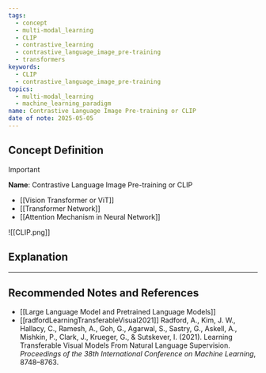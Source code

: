 ```yaml
---
tags:
  - concept
  - multi-modal_learning
  - CLIP
  - contrastive_learning
  - contrastive_language_image_pre-training
  - transformers
keywords:
  - CLIP
  - contrastive_language_image_pre-training
topics:
  - multi-modal_learning
  - machine_learning_paradigm
name: Contrastive Language Image Pre-training or CLIP
date of note: 2025-05-05
---
```


## Concept Definition

>[!important]
>**Name**: Contrastive Language Image Pre-training or CLIP



- [[Vision Transformer or ViT]]
- [[Transformer Network]]
- [[Attention Mechanism in Neural Network]]


![[CLIP.png]]


## Explanation





-----------
##  Recommended Notes and References


- [[Large Language Model and Pretrained Language Models]]
- [[radfordLearningTransferableVisual2021]]  Radford, A., Kim, J. W., Hallacy, C., Ramesh, A., Goh, G., Agarwal, S., Sastry, G., Askell, A., Mishkin, P., Clark, J., Krueger, G., & Sutskever, I. (2021). Learning Transferable Visual Models From Natural Language Supervision. _Proceedings of the 38th International Conference on Machine Learning_, 8748–8763. 